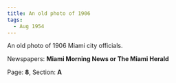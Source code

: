 ```yaml
---  
title: An old photo of 1906  
tags:  
  - Aug 1954  
---  
```

  
An old photo of 1906 Miami city officials.  
  
Newspapers: **Miami Morning News or The Miami Herald**  
  
Page: **8**, Section: **A** 
